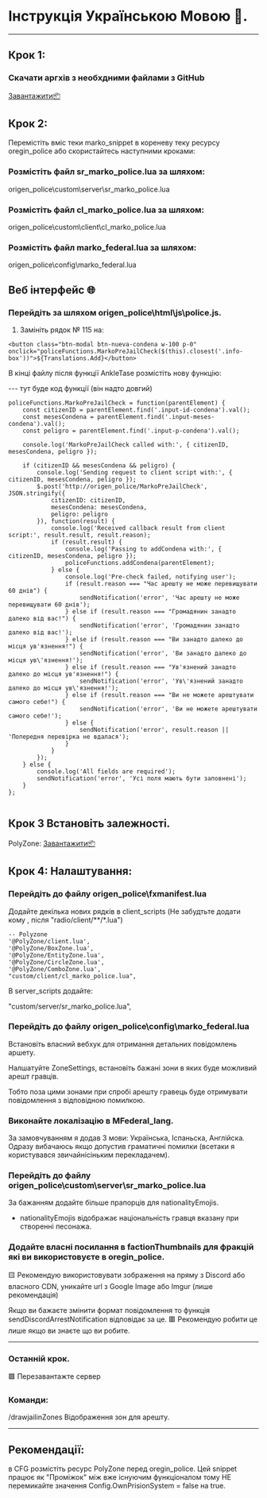 # Інструкція Українською Мовою 🦉.

---

## Крок 1:

### Скачати аргхів з необхдними файлами з GitHub 
[Завантажити📦](https://github.com/dazuga31/oregin_jail_snippet.git)

## Крок 2:

Перемістіть вміс теки marko_snippet в кореневу теку ресурсу oregin_police або скористайтесь наступними кроками:

### Розмістіть файл sr_marko_police.lua за шляхом:

origen_police\custom\server\sr_marko_police.lua

### Розмістіть файл cl_marko_police.lua за шляхом:

origen_police\custom\client\сl_marko_police.lua

### Розмістіть файл marko_federal.lua за шляхом:

origen_police\config\marko_federal.lua


## Веб інтерфейс 🌐

### Перейдіть за шляхом origen_police\html\js\police.js.

1. Замініть рядок № 115 на:

```
<button class="btn-modal btn-nueva-condena w-100 p-0" onclick="policeFunctions.MarkoPreJailCheck($(this).closest('.info-box'))">${Translations.Add}</button>
```

В кінці файлу після функції AnkleTase розмістіть нову функцію:

--- тут буде код функції (він надто довгий)
```
policeFunctions.MarkoPreJailCheck = function(parentElement) {
    const citizenID = parentElement.find('.input-id-condena').val();
    const mesesCondena = parentElement.find('.input-meses-condena').val();
    const peligro = parentElement.find('.input-p-condena').val();
    
    console.log('MarkoPreJailCheck called with:', { citizenID, mesesCondena, peligro });

    if (citizenID && mesesCondena && peligro) {
        console.log('Sending request to client script with:', { citizenID, mesesCondena, peligro });
        $.post('http://origen_police/MarkoPreJailCheck', JSON.stringify({
            citizenID: citizenID,
            mesesCondena: mesesCondena,
            peligro: peligro
        }), function(result) {
            console.log('Received callback result from client script:', result.result, result.reason);
            if (result.result) {
                console.log('Passing to addCondena with:', { citizenID, mesesCondena, peligro });
                policeFunctions.addCondena(parentElement);
            } else {
                console.log('Pre-check failed, notifying user');
                if (result.reason === "Час арешту не може перевищувати 60 днів") {
                    sendNotification('error', 'Час арешту не може перевищувати 60 днів');
                } else if (result.reason === "Громадянин занадто далеко від вас!") {
                    sendNotification('error', 'Громадянин занадто далеко від вас!');
                } else if (result.reason === "Ви занадто далеко до місця ув'язнення!") {
                    sendNotification('error', 'Ви занадто далеко до місця ув\'язнення!');
                } else if (result.reason === "Ув'язнений занадто далеко до місця ув'язнення!") {
                    sendNotification('error', 'Ув\'язнений занадто далеко до місця ув\'язнення!');
                } else if (result.reason === "Ви не можете арештувати самого себе!") {
                    sendNotification('error', 'Ви не можете арештувати самого себе!');
                } else {
                    sendNotification('error', result.reason || 'Попередня перевірка не вдалася');
                }
            }
        });
    } else {
        console.log('All fields are required');
        sendNotification('error', 'Усі поля мають бути заповнені');
    }
};


```

## Крок 3 Встановіть залежності.

PolyZone: [Завантажити📦](https://github.com/mkafrin/PolyZone)


## Крок 4: Налаштування:

### Перейдіть до файлу **origen_police\fxmanifest.lua**

Додайте декілька нових рядків в client_scripts (Не забудтьте додати кому , після "radio/client/**/*.lua")

    -- Polyzone
    '@PolyZone/client.lua',
    '@PolyZone/BoxZone.lua',
    '@PolyZone/EntityZone.lua',
    '@PolyZone/CircleZone.lua',
    '@PolyZone/ComboZone.lua',
    "custom/client/сl_marko_police.lua",
В server_scripts додайте:

"custom/server/sr_marko_police.lua",




### Перейдіть до файлу **origen_police\config\marko_federal.lua**

Встановіть власний вебхук для отримання детальних повідомлень аршету.

Налшатуйте ZoneSettings, встановіть бажані зони в яких буде можливий арешт гравців.

Тобто поза цими зонами при спробі арешту гравець буде отримувати повідомлення з відповідною помилкою.

### Виконайте локалізацію в MFederal_lang.

За замовчуванням я додав 3 мови: Українська, Іспаньска, Англійска.
Одразу вибачаюсь якщо допустив граматичні помилки (всетаки я користувався звичайнісіньким перекладачем).


### Перейдіть до файлу origen_police\custom\server\sr_marko_police.lua

За бажанням додайте більше прапорців для nationalityEmojis.
- nationalityEmojis відображає національність гравця вказану при створенні песонажа.

### Додайте власні посилання в factionThumbnails для фракцій які ви використовуєте в oregin_police.

🟨 Рекомендую використовувати зображення на пряму з Discord або власного CDN, уникайте url з Google Image або Imgur (лише рекомендація)

Якщо ви бажаєте змінити формат повідомлення то функція sendDiscordArrestNotification відповідає за це.
🟥 Рекомендую робити це лише якщо ви знаєте що ви робите.

---
















### Останній крок.

🟩 Перезавантажте сервер




### Команди:

/drawjailinZones Відображення зон для арешту.


---









## Рекомендації:

в CFG розмістіть ресурс PolyZone перед oregin_police.
Цей snippet працює як "Проміжок" між вже існуючим функціоналом тому НЕ перемикайте значення Config.OwnPrisionSystem = false на true.
